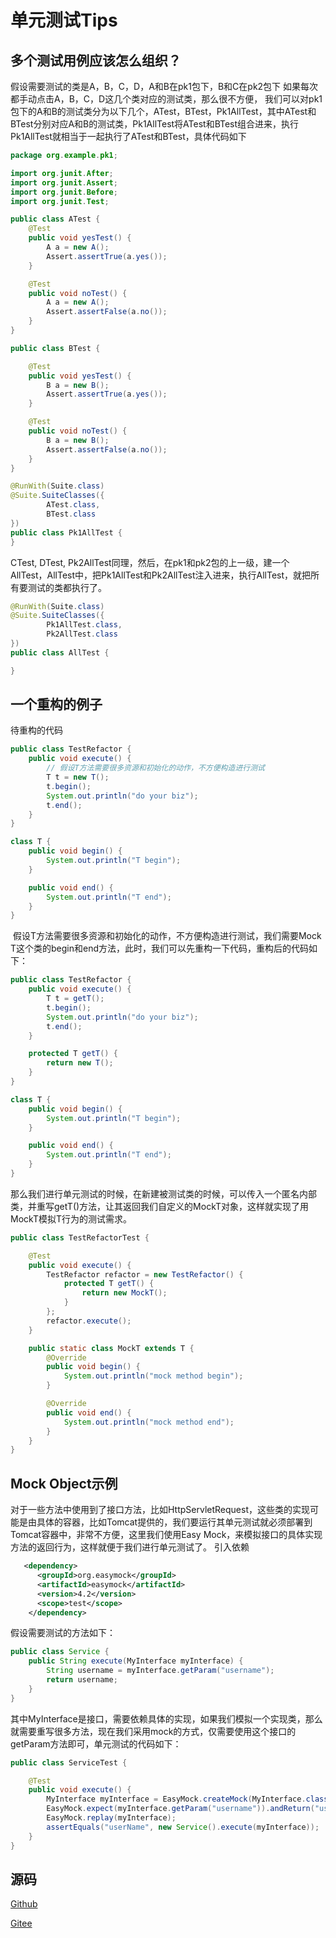 # 单元测试Tips

## 多个测试用例应该怎么组织？
假设需要测试的类是A，B，C，D，A和B在pk1包下，B和C在pk2包下
如果每次都手动点击A，B，C，D这几个类对应的测试类，那么很不方便，
我们可以对pk1包下的A和B的测试类分为以下几个，ATest，BTest，Pk1AllTest，其中ATest和BTest分别对应A和B的测试类，Pk1AllTest将ATest和BTest组合进来，执行Pk1AllTest就相当于一起执行了ATest和BTest，具体代码如下
```java
package org.example.pk1;

import org.junit.After;
import org.junit.Assert;
import org.junit.Before;
import org.junit.Test;

public class ATest {
    @Test
    public void yesTest() {
        A a = new A();
        Assert.assertTrue(a.yes());
    }

    @Test
    public void noTest() {
        A a = new A();
        Assert.assertFalse(a.no());
    }
}
```
```java
public class BTest {

    @Test
    public void yesTest() {
        B a = new B();
        Assert.assertTrue(a.yes());
    }

    @Test
    public void noTest() {
        B a = new B();
        Assert.assertFalse(a.no());
    }
}
```
```java
@RunWith(Suite.class)
@Suite.SuiteClasses({
        ATest.class,
        BTest.class
})
public class Pk1AllTest {
}

```
CTest, DTest, Pk2AllTest同理，然后，在pk1和pk2包的上一级，建一个AllTest，AllTest中，把Pk1AllTest和Pk2AllTest注入进来，执行AllTest，就把所有要测试的类都执行了。
```java
@RunWith(Suite.class)
@Suite.SuiteClasses({
        Pk1AllTest.class,
        Pk2AllTest.class
})
public class AllTest {

}
```




## 一个重构的例子
待重构的代码
```java
public class TestRefactor {
    public void execute() {
        // 假设T方法需要很多资源和初始化的动作，不方便构造进行测试
        T t = new T();
        t.begin();
        System.out.println("do your biz");
        t.end();
    }
}

class T {
    public void begin() {
        System.out.println("T begin");
    }

    public void end() {
        System.out.println("T end");
    }
}
```
 假设T方法需要很多资源和初始化的动作，不方便构造进行测试，我们需要Mock T这个类的begin和end方法，此时，我们可以先重构一下代码，重构后的代码如下：
```java
public class TestRefactor {
    public void execute() {
        T t = getT();
        t.begin();
        System.out.println("do your biz");
        t.end();
    }

    protected T getT() {
        return new T();
    }
}

class T {
    public void begin() {
        System.out.println("T begin");
    }

    public void end() {
        System.out.println("T end");
    }
}
```
那么我们进行单元测试的时候，在新建被测试类的时候，可以传入一个匿名内部类，并重写getT()方法，让其返回我们自定义的MockT对象，这样就实现了用MockT模拟T行为的测试需求。
```java
public class TestRefactorTest {

    @Test
    public void execute() {
        TestRefactor refactor = new TestRefactor() {
            protected T getT() {
                return new MockT();
            }
        };
        refactor.execute();
    }

    public static class MockT extends T {
        @Override
        public void begin() {
            System.out.println("mock method begin");
        }

        @Override
        public void end() {
            System.out.println("mock method end");
        }
    }
}
```




## Mock Object示例
对于一些方法中使用到了接口方法，比如HttpServletRequest，这些类的实现可能是由具体的容器，比如Tomcat提供的，我们要运行其单元测试就必须部署到Tomcat容器中，非常不方便，这里我们使用Easy Mock，来模拟接口的具体实现方法的返回行为，这样就便于我们进行单元测试了。
引入依赖
```xml
   <dependency>
      <groupId>org.easymock</groupId>
      <artifactId>easymock</artifactId>
      <version>4.2</version>
      <scope>test</scope>
    </dependency>
```
假设需要测试的方法如下：
```java
public class Service {
    public String execute(MyInterface myInterface) {
        String username = myInterface.getParam("username");
        return username;
    }
}

```
其中MyInterface是接口，需要依赖具体的实现，如果我们模拟一个实现类，那么就需要重写很多方法，现在我们采用mock的方式，仅需要使用这个接口的getParam方法即可，单元测试的代码如下：
```java
public class ServiceTest {

    @Test
    public void execute() {
        MyInterface myInterface = EasyMock.createMock(MyInterface.class);
        EasyMock.expect(myInterface.getParam("username")).andReturn("userName");
        EasyMock.replay(myInterface);
        assertEquals("userName", new Service().execute(myInterface));
    }
}
```


## 源码


[Github](https://github.com/GreyZeng/unit_test.git)


[Gitee](https://gitee.com/greyzeng/unit_test.git)






